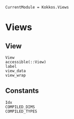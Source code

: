 ```@meta
CurrentModule = Kokkos.Views
```

# Views

## View

```@docs
View
accessible(::View)
label
view_data
view_wrap
```

## Constants

```@docs
Idx
COMPILED_DIMS
COMPILED_TYPES
```
